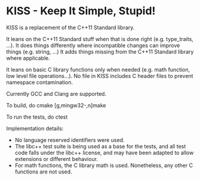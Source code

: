 KISS - Keep It Simple, Stupid!
==============================

KISS is a replacement of the C++11 Standard library.

It leans on the C++11 Standard stuff when that is done right (e.g. type_traits, ...).
It does things differently where incompatible changes can improve things (e.g. string, ...)
It adds things missing from the C++11 Standard library where applicable.

It leans on basic C library functions only when needed (e.g. math function, low level file operations...).
No file in KISS includes C header files to prevent namespace contamination.

Currently GCC and Clang are supported.

To build, do
cmake
[g,mingw32-,n]make

To run the tests, do
ctest

Implementation details:
 - No language reserved identifiers were used.
 - The libc++ test suite is being used as a base for the tests,
   and all test code falls under the libc++ license, and may have been adapted to allow extensions or different behaviour.
 - For math functions, the C library math is used. Nonetheless, any other C functions are not used.
